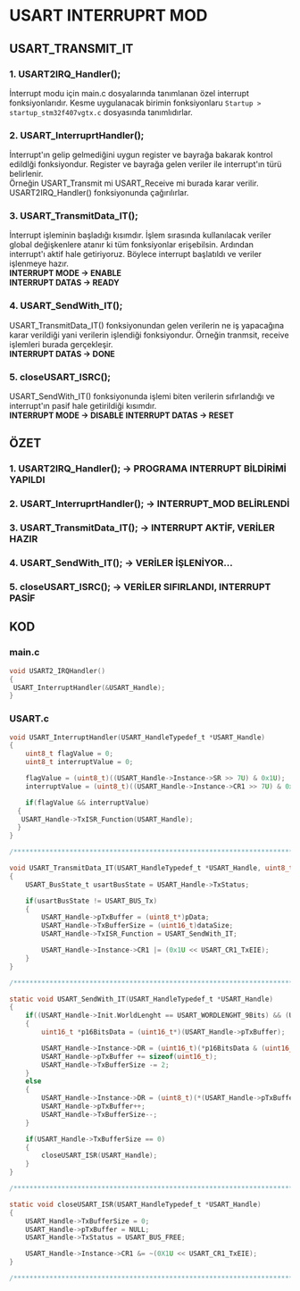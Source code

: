 # USART INTERRUPRT MOD

## USART_TRANSMIT_IT

### 1. USART2IRQ_Handler();
İnterrupt modu için main.c dosyalarında tanımlanan özel interrupt fonksiyonlarıdır. Kesme uygulanacak birimin fonksiyonlaru `Startup > startup_stm32f407vgtx.c` dosyasında tanımlıdırlar. 

### 2. USART_InterruprtHandler();
İnterrupt'ın gelip gelmediğini uygun register ve bayrağa bakarak kontrol edildlği fonksiyondur. Register ve bayrağa gelen veriler ile interrupt'ın türü belirlenir.  
Örneğin USART_Transmit mi USART_Receive mi burada karar verilir.    
USART2IRQ_Handler() fonksiyonunda çağırılırlar. 

### 3. USART_TransmitData_IT();
İnterrupt işleminin başladığı kısımdır. İşlem sırasında kullanılacak veriler global değişkenlere atanır ki tüm fonksiyonlar erişebilsin. Ardından interrupt'ı aktif hale getiriyoruz.
Böylece interrupt başlatıldı ve veriler işlenmeye hazır.                  
**INTERRUPT MODE -> ENABLE**                                                        
**INTERRUPT DATAS -> READY**              

### 4. USART_SendWith_IT();
USART_TransmitData_IT() fonksiyonundan gelen verilerin ne iş yapacağına karar verildiği yani verilerin işlendiği fonksiyondur. Örneğin tranmsit, receive işlemleri burada gerçekleşir.                           
**INTERRUPT DATAS -> DONE** 

### 5. closeUSART_ISRC();
 USART_SendWith_IT() fonksiyonunda işlemi biten verilerin sıfırlandığı ve interrupt'ın pasif hale getirildiği kısımdır.                        
**INTERRUPT MODE -> DISABLE** 
**INTERRUPT DATAS -> RESET**



## ÖZET
### 1. USART2IRQ_Handler(); -> PROGRAMA INTERRUPT BİLDİRİMİ YAPILDI                     
### 2. USART_InterruprtHandler(); -> INTERRUPT_MOD BELİRLENDİ             
### 3. USART_TransmitData_IT(); -> INTERRUPT AKTİF, VERİLER HAZIR            
### 4. USART_SendWith_IT(); -> VERİLER İŞLENİYOR...                 
### 5. closeUSART_ISRC(); -> VERİLER SIFIRLANDI, INTERRUPT PASİF                  


## KOD                    
### main.c               
```c
void USART2_IRQHandler()
{
 USART_InterruptHandler(&USART_Handle);
}

```

### USART.c
```c
void USART_InterruptHandler(USART_HandleTypedef_t *USART_Handle)
{
	uint8_t flagValue = 0;
	uint8_t interruptValue = 0;

	flagValue = (uint8_t)((USART_Handle->Instance->SR >> 7U) & 0x1U);
	interruptValue = (uint8_t)((USART_Handle->Instance->CR1 >> 7U) & 0x1U);

	if(flagValue && interruptValue)
  {
   USART_Handle->TxISR_Function(USART_Handle);
  }
}

/**********************************************************************************************/

void USART_TransmitData_IT(USART_HandleTypedef_t *USART_Handle, uint8_t *pData, uint16_t dataSize)
{
	USART_BusState_t usartBusState = USART_Handle->TxStatus;

	if(usartBusState != USART_BUS_Tx)
	{
		USART_Handle->pTxBuffer = (uint8_t*)pData;
		USART_Handle->TxBufferSize = (uint16_t)dataSize;
		USART_Handle->TxISR_Function = USART_SendWith_IT;

		USART_Handle->Instance->CR1 |= (0x1U << USART_CR1_TxEIE);
	}
}

/**********************************************************************************************/

static void USART_SendWith_IT(USART_HandleTypedef_t *USART_Handle)
{
	if((USART_Handle->Init.WorldLenght == USART_WORDLENGHT_9Bits) && (USART_Handle->Init.Parity == USART_PARITY_NONE))
	{
		uint16_t *p16BitsData = (uint16_t*)(USART_Handle->pTxBuffer);

		USART_Handle->Instance->DR = (uint16_t)(*p16BitsData & (uint16_t)0x01FF);
		USART_Handle->pTxBuffer += sizeof(uint16_t);
		USART_Handle->TxBufferSize -= 2;
	}
	else
	{
		USART_Handle->Instance->DR = (uint8_t)(*(USART_Handle->pTxBuffer) & (uint8_t)0x00FF);
		USART_Handle->pTxBuffer++;
		USART_Handle->TxBufferSize--;
	}

	if(USART_Handle->TxBufferSize == 0)
	{
		closeUSART_ISR(USART_Handle);
	}
}

/**********************************************************************************************/

static void closeUSART_ISR(USART_HandleTypedef_t *USART_Handle)
{
	USART_Handle->TxBufferSize = 0;
	USART_Handle->pTxBuffer = NULL;
	USART_Handle->TxStatus = USART_BUS_FREE;

	USART_Handle->Instance->CR1 &= ~(0X1U << USART_CR1_TxEIE);
}

/**********************************************************************************************/
```






















